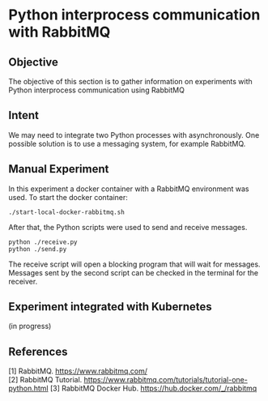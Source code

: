 # Python interprocess communication with RabbitMQ

## Objective
The objective of this section is to gather information on experiments with Python interprocess communication using RabbitMQ

## Intent
We may need to integrate two Python processes with asynchronously. One possible solution is to use a messaging system, for example RabbitMQ.

## Manual Experiment
In this experiment a docker container with a RabbitMQ environment was used.
To start the docker container:

```shell
./start-local-docker-rabbitmq.sh
```

After that, the Python scripts were used to send and receive messages.

```shell
python ./receive.py
python ./send.py
```

The receive script will open a blocking program that will wait for messages. Messages sent by the second script can be checked in the terminal for the receiver.

## Experiment integrated with Kubernetes
(in progress)

## References
[1] RabbitMQ. https://www.rabbitmq.com/  
[2] RabbitMQ Tutorial. https://www.rabbitmq.com/tutorials/tutorial-one-python.html 
[3] RabbitMQ Docker Hub. https://hub.docker.com/_/rabbitmq
